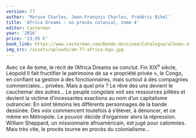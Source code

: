 ```yaml
---
version: 77
author: 'Maryse Charles, Jean-François Charles, Frédéric Bihel'
title: 'Africa Dreams : un procès colonial, tome 4'
editor: Casterman
year: '2016'
price: '13,95 €'
book_link: https://www.casterman.com/Bande-dessinee/Catalogue/albums-africa-dreams/africa-dreams-4-un-proces-colonial
img_src: /assets/uploads/am-77-africa-bgo.jpg
---
```

Avec ce 4e tome, le récit de l’Africa Dreams se conclut. Fin XIX<sup>e</sup> siècle, Léopold II fait fructifier le patrimoine de sa « propriété privée », le Congo, en confiant sa gestion à des fonctionnaires, mais surtout à des compagnies commerciales… privées. Mais à quel prix ? Le rêve des uns devient le cauchemar des autres… Le peuple congolais voit ses ressources pillées et devient la victime d’incessantes exactions au nom d’un capitalisme outrancier. En sont témoins les différents personnages de la bande dessinée. Des voix commencent toutefois à s’élever, à dénoncer, et ce même en Métropole. Le pouvoir décide d’organiser alors la répression. William Sheppard, un missionnaire afroaméricain, est jugé pour calomnies. Mais très vite, le procès tourne en procès du colonialisme…

